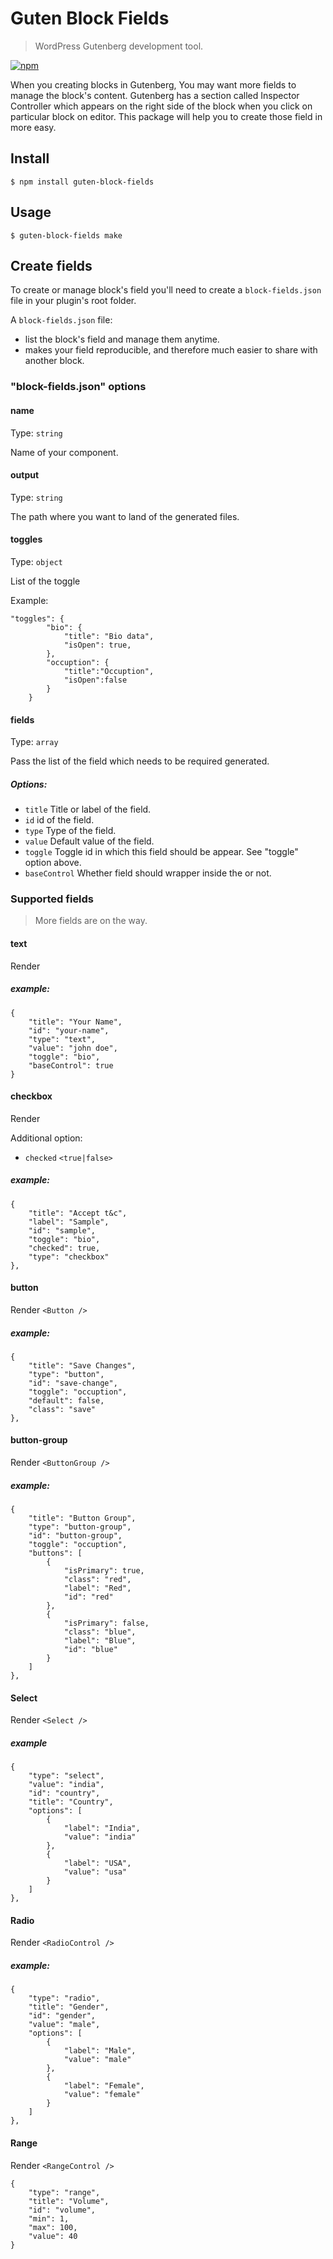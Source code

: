 
# Guten Block Fields
> WordPress Gutenberg development tool.

[![npm](https://img.shields.io/npm/dw/guten-block-fields.svg?style=flat-square)](https://www.npmjs.com/package/guten-block-fields)

When you creating blocks in Gutenberg, You may want more fields to manage the block's content. Gutenberg has a section called Inspector Controller which appears on the right side of the block when you click on particular block on editor. This package will help you to create those field in more easy.

## Install

```
$ npm install guten-block-fields
```

## Usage

```
$ guten-block-fields make 
```

## Create fields
To create or manage block's field you'll need to create a `block-fields.json` file in your plugin's root folder.

A `block-fields.json` file:

- list the block's field and manage them anytime.
- makes your field reproducible, and therefore much easier to share with another block.


### "block-fields.json" options

#### name 

Type: `string`

Name of your component.

#### output

Type: `string`

The path where you want to land of the generated files.


#### toggles

Type: `object`

List of the toggle

Example: 
````
"toggles": {
        "bio": {
            "title": "Bio data",
            "isOpen": true,
        },
        "occuption": {
            "title":"Occuption",
            "isOpen":false
        }
    }
````

#### fields

Type: `array`

Pass the list of the field which needs to be required generated.

##### Options: 

- `title` Title or label of the field.
- `id` id of the field.
- `type` Type of the field. 
- `value` Default value of the field.
- `toggle` Toggle id in which this field should be appear. See "toggle" option above.
- `baseControl` Whether field should wrapper inside the <baseControl> or not.  

### Supported fields
> More fields are on the way.

#### text 
Render <TextControl />

##### example:
````
{
    "title": "Your Name",
    "id": "your-name",
    "type": "text",
    "value": "john doe",
    "toggle": "bio",
    "baseControl": true
}
````

#### checkbox
Render <CheckboxControl />

Additional option:
- `checked` `<true|false>`

##### example:
````
{
    "title": "Accept t&c",
    "label": "Sample",
    "id": "sample",
    "toggle": "bio",
    "checked": true,
    "type": "checkbox"
},
````

#### button
Render `<Button />`

##### example:
````
{
    "title": "Save Changes",
    "type": "button",
    "id": "save-change",
    "toggle": "occuption",
    "default": false,
    "class": "save"
},
````

#### button-group
Render `<ButtonGroup />`

##### example:
````
{
    "title": "Button Group",
    "type": "button-group",
    "id": "button-group",
    "toggle": "occuption",
    "buttons": [
        {
            "isPrimary": true,
            "class": "red",
            "label": "Red",
            "id": "red"
        },
        {
            "isPrimary": false,
            "class": "blue",
            "label": "Blue",
            "id": "blue"
        }
    ]
},
````

#### Select
Render `<Select />`

##### example
````
{
    "type": "select",
    "value": "india",
    "id": "country",
    "title": "Country",
    "options": [
        {
            "label": "India",
            "value": "india"
        },
        {
            "label": "USA",
            "value": "usa"
        }
    ]
},
````

#### Radio 
Render `<RadioControl />`

##### example:
````
{
    "type": "radio",
    "title": "Gender",
    "id": "gender",
    "value": "male",
    "options": [
        {
            "label": "Male",
            "value": "male"
        },
        {
            "label": "Female",
            "value": "female"
        }
    ]
},
````

#### Range 
Render `<RangeControl />`

````
{
    "type": "range",
    "title": "Volume",
    "id": "volume",
    "min": 1,
    "max": 100,
    "value": 40
}
````

